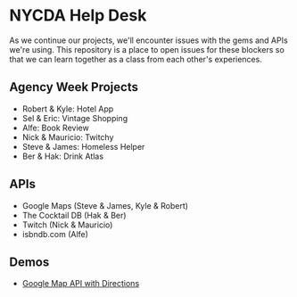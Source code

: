 # NYCDA Help Desk

As we continue our projects, we'll encounter issues with the gems and APIs we're using.  This repository is a place to open issues for these blockers so that we can learn together as a class from each other's experiences.

## Agency Week Projects

- Robert & Kyle: Hotel App
- Sel & Eric: Vintage Shopping
- Alfe: Book Review
- Nick & Mauricio: Twitchy
- Steve & James: Homeless Helper
- Ber & Hak: Drink Atlas

## APIs
- Google Maps (Steve & James, Kyle & Robert)
- The Cocktail DB (Hak & Ber)
- Twitch (Nick & Mauricio)
- isbndb.com (Alfe)

## Demos

- [Google Map API with Directions](./demos/google_map_directions/)
